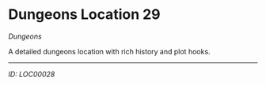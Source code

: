 # Dungeons Location 29

*Dungeons*

A detailed dungeons location with rich history and plot hooks.

---
*ID: LOC00028*